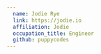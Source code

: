 ```yaml
---
  name: Jodie Rye
  link: https://jodie.io
  affiliation: Jodie
  occupation_title: Engineer
  github: puppycodes
---
```

